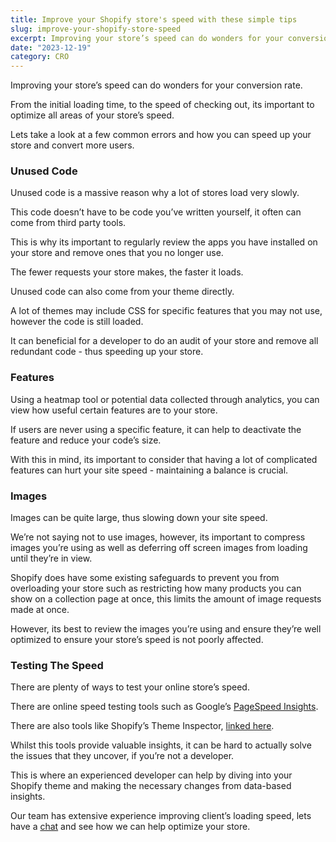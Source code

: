 ```yaml
---
title: Improve your Shopify store's speed with these simple tips
slug: improve-your-shopify-store-speed
excerpt: Improving your store’s speed can do wonders for your conversion rate. Let take a look at a few common errors and how you can speed up your store and convert more users.
date: "2023-12-19"
category: CRO
---
```


Improving your store’s speed can do wonders for your conversion rate.

From the initial loading time, to the speed of checking out, its important to optimize all areas of your store’s speed.

Lets take a look at a few common errors and how you can speed up your store and convert more users.

### Unused Code

Unused code is a massive reason why a lot of stores load very slowly.

This code doesn’t have to be code you’ve written yourself, it often can come from third party tools.

This is why its important to regularly review the apps you have installed on your store and remove ones that you no longer use.

The fewer requests your store makes, the faster it loads.

Unused code can also come from your theme directly.

A lot of themes may include CSS for specific features that you may not use, however the code is still loaded.

It can beneficial for a developer to do an audit of your store and remove all redundant code - thus speeding up your store.

### Features

Using a heatmap tool or potential data collected through analytics, you can view how useful certain features are to your store.

If users are never using a specific feature, it can help to deactivate the feature and reduce your code’s size.

With this in mind, its important to consider that having a lot of complicated features can hurt your site speed - maintaining a balance is crucial.

### Images

Images can be quite large, thus slowing down your site speed.

We’re not saying not to use images, however, its important to compress images you’re using as well as deferring off screen images from loading until they’re in view.

Shopify does have some existing safeguards to prevent you from overloading your store such as restricting how many products you can show on a collection page at once, this limits the amount of image requests made at once.

However, its best to review the images you’re using and ensure they’re well optimized to ensure your store’s speed is not poorly affected.

### Testing The Speed

There are plenty of ways to test your online store’s speed.

There are online speed testing tools such as Google’s [PageSpeed Insights](https://developers.google.com/speed/pagespeed/insights/).

There are also tools like Shopify’s Theme Inspector, [linked here](https://chrome.google.com/webstore/detail/shopify-theme-inspector-f/fndnankcflemoafdeboboehphmiijkgp).

Whilst this tools provide valuable insights, it can be hard to actually solve the issues that they uncover, if you’re not a developer.

This is where an experienced developer can help by diving into your Shopify theme and making the necessary changes from data-based insights.

Our team has extensive experience improving client’s loading speed, lets have a [chat](/contact) and see how we can help optimize your store.
